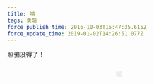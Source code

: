 ```yaml
---
title: 喵
tags: 卖萌
force_publish_time: 2016-10-03T15:47:35.615Z
force_update_time: 2019-01-02T14:26:51.077Z
---
```


<style>
.row-hidden {
  opacity: 0.12;
  padding: 10px 0;
  text-align: center;
}

div.img-container {
  width: 100%;
  box-sizing: border-box;
  position: relative;
  margin-top: 40px;
}

div.img-container img {
  width: 100%;
  box-shadow: rgba(0,0,0,.36) 0 4px 6px;
  
  border-radius: 4px;
}

div.img-container .img-border {
  position: absolute;
  top: 0;
  bottom: 4px;
  right: 0;
  left: 0;
  box-sizing: border-box;
  border: white 20px solid;
  opacity: 0.4;
  z-index: 1;
  
  border-radius: 4px;
}
</style>

<!--
<div class="img-container">
  <img src="//storage.c-3.moe/meow/jing.out.jpg"></img>
  <div class="img-border"></div>
</div>
-->

照骗没得了！

<div class="row-hidden">
喵
</div>
